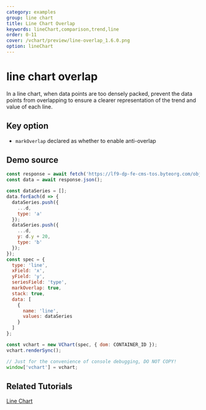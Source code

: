 ```yaml
---
category: examples
group: line chart
title: Line Chart Overlap
keywords: lineChart,comparison,trend,line
order: 0-11
cover: /vchart/preview/line-overlap_1.6.0.png
option: lineChart
---
```


# line chart overlap

In a line chart, when data points are too densely packed, prevent the data points from overlapping to ensure a clearer representation of the trend and value of each line.

## Key option

- `markOverlap` declared as whether to enable anti-overlap

## Demo source

```javascript livedemo
const response = await fetch('https://lf9-dp-fe-cms-tos.byteorg.com/obj/bit-cloud/overlap-data.json');
const data = await response.json();

const dataSeries = [];
data.forEach(d => {
  dataSeries.push({
    ...d,
    type: 'a'
  });
  dataSeries.push({
    ...d,
    y: d.y + 20,
    type: 'b'
  });
});
const spec = {
  type: 'line',
  xField: 'x',
  yField: 'y',
  seriesField: 'type',
  markOverlap: true,
  stack: true,
  data: [
    {
      name: 'line',
      values: dataSeries
    }
  ]
};

const vchart = new VChart(spec, { dom: CONTAINER_ID });
vchart.renderSync();

// Just for the convenience of console debugging, DO NOT COPY!
window['vchart'] = vchart;
```

## Related Tutorials

[Line Chart](link)
